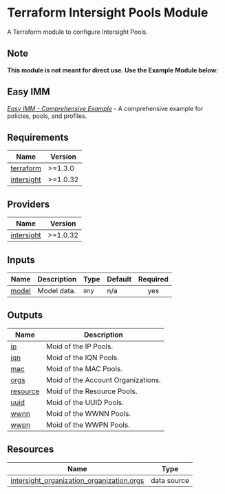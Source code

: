 <!-- BEGIN_TF_DOCS -->
# Terraform Intersight Pools Module

A Terraform module to configure Intersight Pools.

## Note
**This module is not meant for direct use.  Use the Example Module below:**

## Easy IMM

[*Easy IMM - Comprehensive Example*](https://github.com/terraform-cisco-modules/easy-imm-comprehensive-example) - A comprehensive example for policies, pools, and profiles.

## Requirements

| Name | Version |
|------|---------|
| <a name="requirement_terraform"></a> [terraform](#requirement\_terraform) | >=1.3.0 |
| <a name="requirement_intersight"></a> [intersight](#requirement\_intersight) | >=1.0.32 |
## Providers

| Name | Version |
|------|---------|
| <a name="provider_intersight"></a> [intersight](#provider\_intersight) | >=1.0.32 |
## Inputs

| Name | Description | Type | Default | Required |
|------|-------------|------|---------|:--------:|
| <a name="input_model"></a> [model](#input\_model) | Model data. | `any` | n/a | yes |
## Outputs

| Name | Description |
|------|-------------|
| <a name="output_ip"></a> [ip](#output\_ip) | Moid of the IP Pools. |
| <a name="output_iqn"></a> [iqn](#output\_iqn) | Moid of the IQN Pools. |
| <a name="output_mac"></a> [mac](#output\_mac) | Moid of the MAC Pools. |
| <a name="output_orgs"></a> [orgs](#output\_orgs) | Moid of the Account Organizations. |
| <a name="output_resource"></a> [resource](#output\_resource) | Moid of the Resource Pools. |
| <a name="output_uuid"></a> [uuid](#output\_uuid) | Moid of the UUID Pools. |
| <a name="output_wwnn"></a> [wwnn](#output\_wwnn) | Moid of the WWNN Pools. |
| <a name="output_wwpn"></a> [wwpn](#output\_wwpn) | Moid of the WWPN Pools. |
## Resources

| Name | Type |
|------|------|
| [intersight_organization_organization.orgs](https://registry.terraform.io/providers/CiscoDevNet/intersight/latest/docs/data-sources/organization_organization) | data source |
<!-- END_TF_DOCS -->